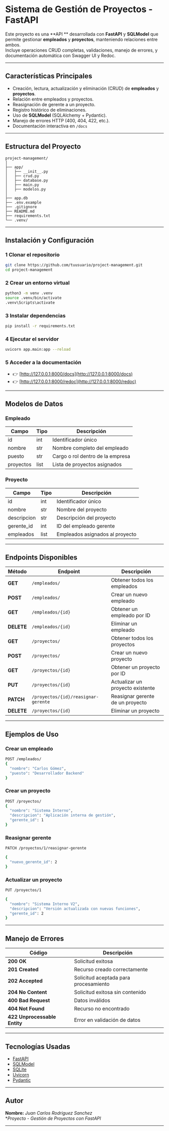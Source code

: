 #  Sistema de Gestión de Proyectos - FastAPI

Este proyecto es una **API ** desarrollada con **FastAPI** y **SQLModel** que permite gestionar **empleados** y **proyectos**, manteniendo relaciones entre ambos.  
Incluye operaciones CRUD completas, validaciones, manejo de errores, y documentación automática con Swagger UI y Redoc.

---

##  Características Principales

- Creación, lectura, actualización y eliminación (CRUD) de **empleados** y **proyectos**.  
- Relación entre empleados y proyectos.  
- Reasignación de gerente a un proyecto.  
- Registro histórico de eliminaciones.  
- Uso de **SQLModel** (SQLAlchemy + Pydantic).  
- Manejo de errores HTTP (400, 404, 422, etc.).  
- Documentación interactiva en `/docs` 

---

##  Estructura del Proyecto

```
project-management/
│
├── app/
│   ├── __init__.py
│   ├── crud.py
│   ├── database.py
│   ├── main.py
│   ├── modelos.py
│
├── app.db
├── .env.example
├── .gitignore
├── README.md
├── requirements.txt
└── .venv/
```

---

##  Instalación y Configuración

### 1 Clonar el repositorio

```bash
git clone https://github.com/tuusuario/project-management.git
cd project-management
```

### 2 Crear un entorno virtual

```bash
python3 -m venv .venv
source .venv/bin/activate  
.venv\Scripts\activate    
```

### 3 Instalar dependencias

```bash
pip install -r requirements.txt
```

### 4 Ejecutar el servidor

```bash
uvicorn app.main:app --reload
```

### 5 Acceder a la documentación

- 👉 [http://127.0.0.1:8000/docs](http://127.0.0.1:8000/docs)
- 👉 [http://127.0.0.1:8000/redoc](http://127.0.0.1:8000/redoc)

---

## Modelos de Datos

###  Empleado
| Campo | Tipo | Descripción |
|-------|------|--------------|
| id | int | Identificador único |
| nombre | str | Nombre completo del empleado |
| puesto | str | Cargo o rol dentro de la empresa |
| proyectos | list | Lista de proyectos asignados |

### Proyecto
| Campo | Tipo | Descripción |
|-------|------|--------------|
| id | int | Identificador único |
| nombre | str | Nombre del proyecto |
| descripcion | str | Descripción del proyecto |
| gerente_id | int | ID del empleado gerente |
| empleados | list | Empleados asignados al proyecto |

---

## Endpoints Disponibles

| Método | Endpoint | Descripción |
|--------|-----------|-------------|
| **GET** | `/empleados/` | Obtener todos los empleados |
| **POST** | `/empleados/` | Crear un nuevo empleado |
| **GET** | `/empleados/{id}` | Obtener un empleado por ID |
| **DELETE** | `/empleados/{id}` | Eliminar un empleado |
| **GET** | `/proyectos/` | Obtener todos los proyectos |
| **POST** | `/proyectos/` | Crear un nuevo proyecto |
| **GET** | `/proyectos/{id}` | Obtener un proyecto por ID |
| **PUT** | `/proyectos/{id}` | Actualizar un proyecto existente |
| **PATCH** | `/proyectos/{id}/reasignar-gerente` | Reasignar gerente de un proyecto |
| **DELETE** | `/proyectos/{id}` | Eliminar un proyecto |

---

##  Ejemplos de Uso

### Crear un empleado

```bash
POST /empleados/
{
  "nombre": "Carlos Gómez",
  "puesto": "Desarrollador Backend"
}
```

### Crear un proyecto

```bash
POST /proyectos/
{
  "nombre": "Sistema Interno",
  "descripcion": "Aplicación interna de gestión",
  "gerente_id": 1
}
```

### Reasignar gerente

```bash
PATCH /proyectos/1/reasignar-gerente

{
  "nuevo_gerente_id": 2
}
```

### Actualizar un proyecto

```bash
PUT /proyectos/1

{
  "nombre": "Sistema Interno V2",
  "descripcion": "Versión actualizada con nuevas funciones",
  "gerente_id": 2
}
```

---

##  Manejo de Errores

| Código | Descripción |
|--------|--------------|
| **200 OK** | Solicitud exitosa |
| **201 Created** | Recurso creado correctamente |
| **202 Accepted** | Solicitud aceptada para procesamiento |
| **204 No Content** | Solicitud exitosa sin contenido |
| **400 Bad Request** | Datos inválidos |
| **404 Not Found** | Recurso no encontrado |
| **422 Unprocessable Entity** | Error en validación de datos |

---

##  Tecnologías Usadas

- [FastAPI](https://fastapi.tiangolo.com/)
- [SQLModel](https://sqlmodel.tiangolo.com/)
- [SQLite](https://www.sqlite.org/)
- [Uvicorn](https://www.uvicorn.org/)
- [Pydantic](https://docs.pydantic.dev/)

---

##  Autor

**Nombre:** *Juan Carlos Rodriguez Sanchez*  
**Proyecto - Gestión de Proyectos con FastAPI*  


---


